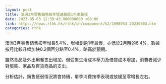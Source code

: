 ```yaml
---
layout: post
title: 澳洲3月零售銷售按年增速創逾1年來最慢
date: 2023-05-03 12:39:43.000000000 +08:00
link: https://news.rthk.hk/rthk/ch/component/k2/1698953-20230503.htm
categories: rthk
---
```


澳洲3月零售銷售按年增長5.4%，增幅創逾1年最慢，亦低於2月時的6.4%。數據按月比較升幅加快0.2個百分點至0.4%，略高於預期。

雖然食品及外出用餐支出增加，但受累生活成本壓力及借貸成本增加，消費者減少對服裝、家品及百貨商品的支出。

分析估計，銷售疲弱情況將會持續，單季消費按季表現或放緩至零增長左右。
